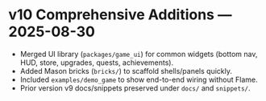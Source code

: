 
# v10 Comprehensive Additions — 2025-08-30
- Merged UI library (`packages/game_ui`) for common widgets (bottom nav, HUD, store, upgrades, quests, achievements).
- Added Mason bricks (`bricks/`) to scaffold shells/panels quickly.
- Included `examples/demo_game` to show end-to-end wiring without Flame.
- Prior version v9 docs/snippets preserved under `docs/` and `snippets/`.
